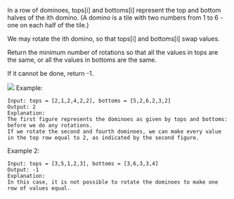 In a row of dominoes, tops[i] and bottoms[i] represent the top and bottom halves of the ith domino. (A domino is a tile with two numbers from 1 to 6 - one on each half of the tile.)

We may rotate the ith domino, so that tops[i] and bottoms[i] swap values.

Return the minimum number of rotations so that all the values in tops are the same, or all the values in bottoms are the same.

If it cannot be done, return -1.

![](https://assets.leetcode.com/uploads/2021/05/14/domino.png)
Example:
```
Input: tops = [2,1,2,4,2,2], bottoms = [5,2,6,2,3,2]
Output: 2
Explanation: 
The first figure represents the dominoes as given by tops and bottoms: before we do any rotations.
If we rotate the second and fourth dominoes, we can make every value in the top row equal to 2, as indicated by the second figure.
```
Example 2:
```
Input: tops = [3,5,1,2,3], bottoms = [3,6,3,3,4]
Output: -1
Explanation: 
In this case, it is not possible to rotate the dominoes to make one row of values equal.
```